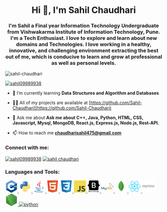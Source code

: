 <h1 align="center">Hi 👋, I'm Sahil Chaudhari</h1>
<h3 align="center">I'm Sahil a Final year Information Technology Undergraduate from Vishwakarma Institute of Information Technology, Pune. I'm a Tech Enthusiast. I love to explore and learn about new domains and Technologies. I love working in a healthy, innovative, and challenging environment extracting the best out of me, which is conducive to learn and grow at professional as well as personal levels.</h3>

<p align="left"> <img src="https://komarev.com/ghpvc/?username=sahil-chaudhari&label=Profile%20views&color=0e75b6&style=flat" alt="sahil-chaudhari" /> </p>

<p align="left"> <a href="https://twitter.com/sahil09989938" target="blank"><img src="https://img.shields.io/twitter/follow/sahil09989938?logo=twitter&style=for-the-badge" alt="sahil09989938" /></a> </p>

- 🌱 I’m currently learning **Data Structures and Algorithm and Databases**

- 👨‍💻 All of my projects are available at [https://github.com/Sahil-Chaudhari](https://github.com/Sahil-Chaudhari)

- 💬 Ask me about **Ask me about C++, Java, Python, HTML, CSS, Javascript, Mysql, MongoDB, React.js, Express.js, Node.js, Rest-API.**

- 📫 How to reach me **chaudharisahil475@gmail.com**

<h3 align="left">Connect with me:</h3>
<p align="left">
<a href="https://twitter.com/sahil09989938" target="blank"><img align="center" src="https://raw.githubusercontent.com/rahuldkjain/github-profile-readme-generator/master/src/images/icons/Social/twitter.svg" alt="sahil09989938" height="30" width="40" /></a>
<a href="https://linkedin.com/in/sahil chaudhari" target="blank"><img align="center" src="https://raw.githubusercontent.com/rahuldkjain/github-profile-readme-generator/master/src/images/icons/Social/linked-in-alt.svg" alt="sahil chaudhari" height="30" width="40" /></a>
</p>

<h3 align="left">Languages and Tools:</h3>
<p align="left"> <a href="https://www.w3schools.com/cpp/" target="_blank" rel="noreferrer"> <img src="https://raw.githubusercontent.com/devicons/devicon/master/icons/cplusplus/cplusplus-original.svg" alt="cplusplus" width="40" height="40"/> <a href="https://www.python.org/" target="_blank" rel="noreferrer"> <img src="https://raw.githubusercontent.com/devicons/devicon/master/icons/python/python-original.svg" alt="cplusplus" width="40" height="40"/> <a href="https://www.java.com/en/" target="_blank" rel="noreferrer"> <img src="https://raw.githubusercontent.com/devicons/devicon/master/icons/java/java-original.svg" alt="cplusplus" width="40" height="40"/> <a href="https://www.w3schools.com/html/" target="_blank" rel="noreferrer"> <img src="https://raw.githubusercontent.com/devicons/devicon/master/icons/html5/html5-original.svg" alt="cplusplus" width="40" height="40"/> <a href="https://www.w3schools.com/css/" target="_blank" rel="noreferrer"> <img src="https://raw.githubusercontent.com/devicons/devicon/master/icons/css3/css3-original.svg" alt="cplusplus" width="40" height="40"/> <a href="https://www.javascript.com/" target="_blank" rel="noreferrer"> <img src="https://raw.githubusercontent.com/devicons/devicon/master/icons/javascript/javascript-original.svg" alt="cplusplus" width="40" height="40"/> <a href="https://getbootstrap.com" target="_blank" rel="noreferrer"> <img src="https://raw.githubusercontent.com/devicons/devicon/master/icons/bootstrap/bootstrap-plain-wordmark.svg" alt="cplusplus" width="40" height="40"/>
<a href="https://www.mysql.com/" target="_blank" rel="noreferrer"> <img src="https://raw.githubusercontent.com/devicons/devicon/master/icons/mysql/mysql-original-wordmark.svg" alt="python" width="40" height="40"/> </a> <a href="https://www.mongodb.com/" target="_blank" rel="noreferrer"> <img src="https://raw.githubusercontent.com/devicons/devicon/master/icons/mongodb/mongodb-original.svg" alt="python" width="40" height="40"/> </a> <a href="https://react.dev/" target="_blank" rel="noreferrer"> <img src="https://raw.githubusercontent.com/devicons/devicon/master/icons/react/react-original.svg" alt="python" width="40" height="40"/> </a> <a href="https://expressjs.com/" target="_blank" rel="noreferrer"> <img src="https://raw.githubusercontent.com/devicons/devicon/master/icons/express/express-original-wordmark.svg" alt="python" width="40" height="40"/> </a> <a href="https://nodejs.org/en" target="_blank" rel="noreferrer"> <img src="https://raw.githubusercontent.com/devicons/devicon/master/icons/nodejs/nodejs-original.svg" alt="python" width="40" height="40"/> </a> <a href="https://www.geeksforgeeks.org/rest-api-introduction/" target="_blank" rel="noreferrer"> <img src="" alt="python" width="40" height="40"/> </a> </p>

